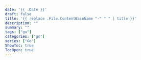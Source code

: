 ```yaml
---
date: '{{ .Date }}'
draft: false
title: '{{ replace .File.ContentBaseName "-" " " | title }}'
description: ""
summary: ""
tags: ["go"]
categories: ["go"]
series: ["Go"]
ShowToc: true
TocOpen: true
---
```

